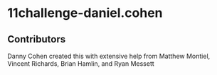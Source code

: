 # 11challenge-daniel.cohen

## Contributors
Danny Cohen created this with extensive help from Matthew Montiel, Vincent Richards, Brian Hamlin, and Ryan Messett